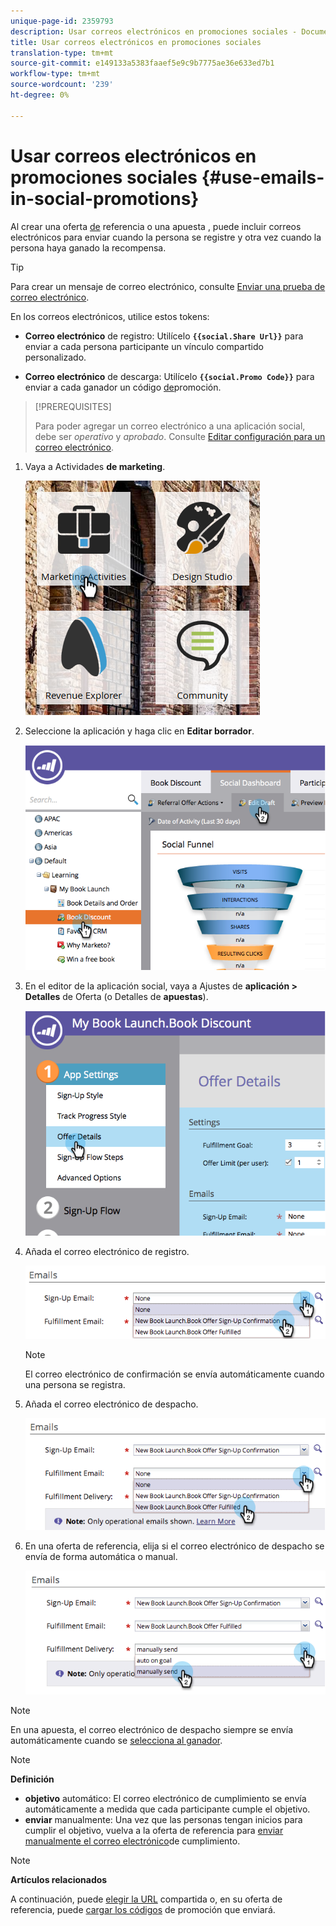 ```yaml
---
unique-page-id: 2359793
description: Usar correos electrónicos en promociones sociales - Documentos de marketing - Documentación del producto
title: Usar correos electrónicos en promociones sociales
translation-type: tm+mt
source-git-commit: e149133a5383faaef5e9c9b7775ae36e633ed7b1
workflow-type: tm+mt
source-wordcount: '239'
ht-degree: 0%

---
```



# Usar correos electrónicos en promociones sociales {#use-emails-in-social-promotions}

Al crear una oferta [de](../../../../product-docs/demand-generation/social/referral-offers/create-a-referral-offer.md) referencia o una apuesta [](../../../../product-docs/demand-generation/social/sweepstakes/create-sweepstakes.md), puede incluir correos electrónicos para enviar cuando la persona se registre y otra vez cuando la persona haya ganado la recompensa.

>[!TIP]
>
>Para crear un mensaje de correo electrónico, consulte [Enviar una prueba de correo electrónico](../../../../getting-started/quick-wins/send-an-email.md).

En los correos electrónicos, utilice estos tokens:

* **Correo electrónico** de registro: Utilícelo **`{{social.Share Url}}`** para enviar a cada persona participante un vínculo compartido personalizado.

* **Correo electrónico** de descarga: Utilícelo **`{{social.Promo Code}}`** para enviar a cada ganador un código [de](use-promo-codes-for-offer-fulfillment.md)promoción.

>[!PREREQUISITES]
>
>Para poder agregar un correo electrónico a una aplicación social, debe ser *operativo* y *aprobado*. Consulte [Editar configuración para un correo electrónico](../../../../product-docs/email-marketing/general/functions-in-the-editor/make-an-email-operational.md).

1. Vaya a Actividades **de marketing**.

   ![](assets/ma.png)

1. Seleccione la aplicación y haga clic en **Editar borrador**.

   ![](assets/image2014-9-19-16-3a12-3a33.png)

1. En el editor de la aplicación social, vaya a Ajustes de **aplicación > Detalles** de Oferta (o Detalles de **apuestas**).

   ![](assets/image2014-9-19-16-3a12-3a41.png)

1. Añada el correo electrónico de registro.

   ![](assets/image2014-9-19-16-3a12-3a49.png)

   >[!NOTE]
   >
   >El correo electrónico de confirmación se envía automáticamente cuando una persona se registra.

1. Añada el correo electrónico de despacho.

   ![](assets/image2014-9-19-16-3a15-3a26.png)

1. En una oferta de referencia, elija si el correo electrónico de despacho se envía de forma automática o manual.

   ![](assets/image2014-9-19-16-3a15-3a36.png)

>[!NOTE]
>
>En una apuesta, el correo electrónico de despacho siempre se envía automáticamente cuando se [selecciona al ganador](../../../../product-docs/demand-generation/social/sweepstakes/select-sweepstakes-winners.md).

>[!NOTE]
>
>**Definición**
>
>* **objetivo** automático: El correo electrónico de cumplimiento se envía automáticamente a medida que cada participante cumple el objetivo.
>* **enviar** manualmente: Una vez que las personas tengan inicios para cumplir el objetivo, vuelva a la oferta de referencia para [enviar manualmente el correo electrónico](../../../../product-docs/demand-generation/social/referral-offers/send-referral-offer-fulfillment-email.md)de cumplimiento.

>



>[!NOTE]
>
>**Artículos relacionados**
>
>A continuación, puede [elegir la URL](choose-the-share-url-for-a-social-app.md) compartida o, en su oferta de referencia, puede [cargar los códigos](use-promo-codes-for-offer-fulfillment.md) de promoción que enviará.

